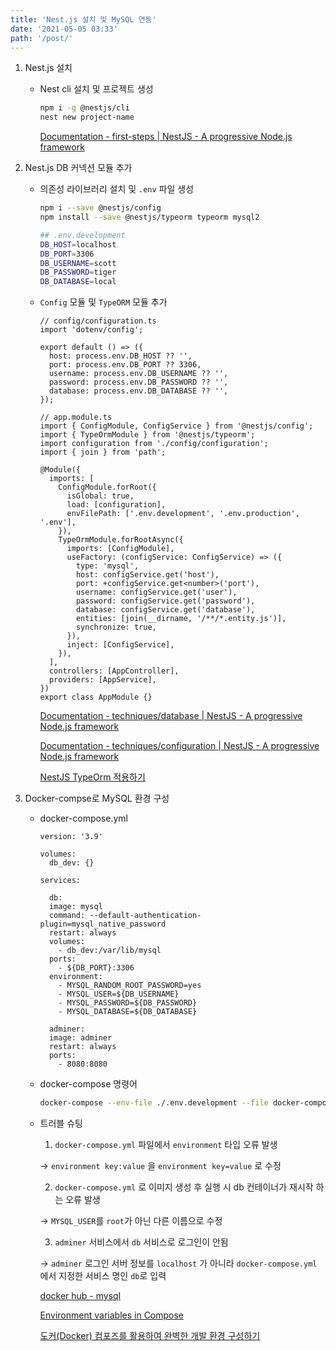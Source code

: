 ```yaml
---
title: 'Nest.js 설치 및 MySQL 연동'
date: '2021-05-05 03:33'
path: '/post/'
---
```


1. Nest.js 설치
     - Nest cli 설치 및 프로젝트 생성

       ```bash
       npm i -g @nestjs/cli
       nest new project-name
       ```

       [Documentation - first-steps | NestJS - A progressive Node.js framework](https://docs.nestjs.com/first-steps)

2. Nest.js DB 커넥션 모듈 추가
     - 의존성 라이브러리 설치 및 `.env` 파일 생성

       ```bash
       npm i --save @nestjs/config
       npm install --save @nestjs/typeorm typeorm mysql2
       ```

       ```bash
       ## .env.development
       DB_HOST=localhost
       DB_PORT=3306
       DB_USERNAME=scott
       DB_PASSWORD=tiger
       DB_DATABASE=local
       ```

     - `Config` 모듈 및 `TypeORM` 모듈 추가

       ```tsx
       // config/configuration.ts
       import 'dotenv/config';

       export default () => ({
         host: process.env.DB_HOST ?? '',
         port: process.env.DB_PORT ?? 3306,
         username: process.env.DB_USERNAME ?? '',
         password: process.env.DB_PASSWORD ?? '',
         database: process.env.DB_DATABASE ?? '',
       });

       // app.module.ts
       import { ConfigModule, ConfigService } from '@nestjs/config';
       import { TypeOrmModule } from '@nestjs/typeorm';
       import configuration from './config/configuration';
       import { join } from 'path';

       @Module({
         imports: [
           ConfigModule.forRoot({
             isGlobal: true,
             load: [configuration],
             envFilePath: ['.env.development', '.env.production', '.env'],
           }),
           TypeOrmModule.forRootAsync({
             imports: [ConfigModule],
             useFactory: (configService: ConfigService) => ({
               type: 'mysql',
               host: configService.get('host'),
               port: +configService.get<number>('port'),
               username: configService.get('user'),
               password: configService.get('password'),
               database: configService.get('database'),
               entities: [join(__dirname, '/**/*.entity.js')],
               synchronize: true,
             }),
             inject: [ConfigService],
           }),
         ],
         controllers: [AppController],
         providers: [AppService],
       })
       export class AppModule {}
       ```

       [Documentation - techniques/database | NestJS - A progressive Node.js framework](https://docs.nestjs.com/techniques/database)

       [Documentation - techniques/configuration | NestJS - A progressive Node.js framework](https://docs.nestjs.com/techniques/configuration)

       [NestJS TypeOrm 적용하기](https://velog.io/@1571min/NestJS-TypeOrm-%EC%A0%81%EC%9A%A9%ED%95%98%EA%B8%B0)

3. Docker-compse로 MySQL 환경 구성
     - docker-compose.yml

       ```docker
       version: '3.9'

       volumes:
         db_dev: {}

       services:

         db:
         image: mysql
         command: --default-authentication-plugin=mysql_native_password
         restart: always
         volumes: 
           - db_dev:/var/lib/mysql
         ports:
           - ${DB_PORT}:3306
         environment:
           - MYSQL_RANDOM_ROOT_PASSWORD=yes
           - MYSQL_USER=${DB_USERNAME}
           - MYSQL_PASSWORD=${DB_PASSWORD}
           - MYSQL_DATABASE=${DB_DATABASE}
         
         adminer:
         image: adminer
         restart: always
         ports:
           - 8080:8080

       ```

     - docker-compose 명령어

       ```bash
       docker-compose --env-file ./.env.development --file docker-compose.dev.yml up -d
       ```

     - 트러블 슈팅
       1. `docker-compose.yml` 파일에서 `environment` 타입 오류 발생

         → `environment key:value` 을 `environment key=value` 로 수정

       2. `docker-compose.yml` 로  이미지 생성 후 실행 시 db 컨테이너가 재시작 하는 오류 발생

         → `MYSQL_USER`를 `root`가 아닌 다른 이름으로 수정

       3. `adminer` 서비스에서 `db` 서비스로 로그인이 안됨

         → `adminer` 로그인 서버 정보를 `localhost` 가 아니라 `docker-compose.yml` 에서 지정한 서비스 명인 `db`로 입력

       [docker hub - mysql](https://hub.docker.com/_/mysql)

       [Environment variables in Compose](https://docs.docker.com/compose/environment-variables/)

       [도커(Docker) 컴포즈를 활용하여 완벽한 개발 환경 구성하기](https://www.44bits.io/ko/post/almost-perfect-development-environment-with-docker-and-docker-compose)
